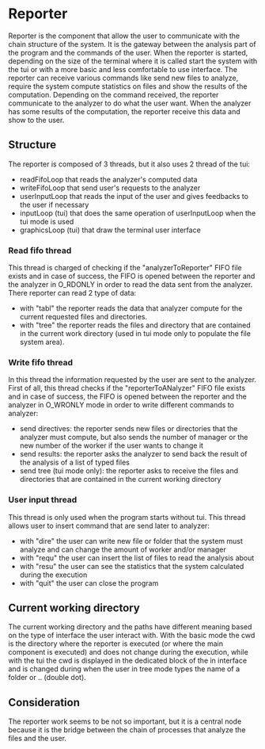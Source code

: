 # Reporter
Reporter is the component that allow the user to communicate with the chain structure of the system. It is the gateway between the analysis part of the program and the commands of the user. When the reporter is started, depending on the size of the terminal where it is called start the system with the tui or with a more basic and less comfortable to use interface. The reporter can receive various commands like send new files to analyze, require the system compute statistics on files and show the results of the computation. Depending on the command received, the reporter communicate to the analyzer to do what the user want. When the analyzer has some results of the computation, the reporter receive this data and show to the user.

## Structure
The reporter is composed of 3 threads, but it also uses 2 thread of the tui:
* readFifoLoop that reads the analyzer's computed data
* writeFifoLoop that send user's requests to the analyzer
* userInputLoop that reads the input of the user and gives feedbacks to the user if necessary
* inputLoop (tui) that does the same operation of userInputLoop when the tui mode is used
* graphicsLoop (tui) that draw the terminal user interface

### Read fifo thread
This thread is charged of checking if the "analyzerToReporter" FIFO file exists and in case of success, the FIFO is opened between the reporter and the analyzer in O_RDONLY in order to read the data sent from the analyzer. There reporter can read 2 type of data:

* with "tabl" the reporter reads the data that analyzer compute for the current requested files and directories.
* with "tree" the reporter reads the files and directory that are contained in the current work directory (used in tui mode only to populate the file system area).

### Write fifo thread
In this thread the information requested by the user are sent to the analyzer. First of all, this thread checks if the "reporterToANalyzer" FIFO file exists and in case of success, the FIFO is opened between the reporter and the analyzer in O_WRONLY mode in order to write different commands to analyzer:

* send directives: the reporter sends new files or directories that the analyzer must compute, but also sends the number of manager or the new number of the worker if the user wants to change it
* send results: the reporter asks the analyzer to send back the result of the analysis of a list of typed files
* send tree (tui mode only): the reporter asks to receive the files and directories that are contained in the current working directory

### User input thread
This thread is only used when the program starts without tui. This thread allows user to insert command that are send later to analyzer: 

* with "dire" the user can write new file or folder that the system must analyze and can change the amount of worker and/or manager
* with "requ" the user can insert the list of files to read the analysis about  
* with "resu" the user can see the statistics that the system calculated during the execution 
* with "quit" the user can close the program

## Current working directory
The current working directory and the paths have different meaning based on the type of interface the user interact with. With the basic mode the cwd is the directory where the reporter is executed (or where the main component is executed) and does not change during the execution, while with the tui the cwd is displayed in the dedicated block of the in interface and is changed during when the user in tree mode types the name of a folder or .. (double dot). 

## Consideration
The reporter work seems to be not so important, but it is a central node because it is the bridge between the chain of processes that analyze the files and the user.
